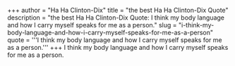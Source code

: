 +++
author = "Ha Ha Clinton-Dix"
title = "the best Ha Ha Clinton-Dix Quote"
description = "the best Ha Ha Clinton-Dix Quote: I think my body language and how I carry myself speaks for me as a person."
slug = "i-think-my-body-language-and-how-i-carry-myself-speaks-for-me-as-a-person"
quote = '''I think my body language and how I carry myself speaks for me as a person.'''
+++
I think my body language and how I carry myself speaks for me as a person.
